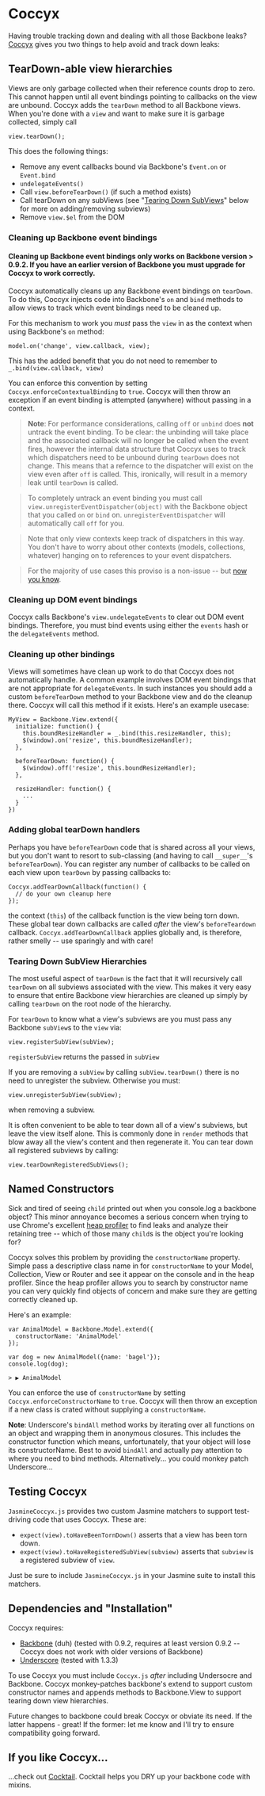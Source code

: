 # Coccyx

Having trouble tracking down and dealing with all those Backbone leaks?  [Coccyx](http://en.wikipedia.org/wiki/Coccyx) gives you two things to help avoid and track down leaks:

## TearDown-able view hierarchies

Views are only garbage collected when their reference counts drop to zero.  This cannot happen until all event bindings pointing to callbacks on the view are unbound.  Coccyx adds the `tearDown` method to all Backbone views.  When you're done with a `view` and want to make sure it is garbage collected, simply call

    view.tearDown();

This does the following things:

  - Remove any event callbacks bound via Backbone's `Event.on` or `Event.bind`
  - `undelegateEvents()`
  - Call `view.beforeTearDown()` (if such a method exists)
  - Call tearDown on any subViews (see "[Tearing Down SubViews](#tearing-down-subview-hierarchies)" below for more on adding/removing subviews)
  - Remove `view.$el` from the DOM

### Cleaning up Backbone event bindings

#### Cleaning up Backbone event bindings **only** works on Backbone version > 0.9.2.  If you have an earlier version of Backbone you **must** upgrade for Coccyx to work correctly.

Coccyx automatically cleans up any Backbone event bindings on `tearDown`.  To do this, Coccyx injects code into Backbone's `on` and `bind` methods to allow views to track which event bindings need to be cleaned up.

For this mechanism to work you *must* pass the `view` in as the context when using Backbone's `on` method:

    model.on('change', view.callback, view);

This has the added benefit that you do not need to remember to `_.bind(view.callback, view)`

You can enforce this convention by setting `Coccyx.enforceContextualBinding` to `true`.  Coccyx will then throw an exception if an event binding is attempted (anywhere) without passing in a context.

> **Note**: For performance considerations, calling `off` or `unbind` does **not** untrack the event binding.  To be clear: the unbinding will take place and the associated callback will no longer be called when the event fires, however the internal data structure that Coccyx uses to track which dispatchers need to be unbound during `tearDown` does not change.  This means that a refernce to the dispatcher will exist on the view even after `off` is called.  This, ironically, will result in a memory leak until `tearDown` is called.

>To completely untrack an event binding you must call `view.unregisterEventDispatcher(object)` with the Backbone object that you called `on` or `bind` on.  `unregisterEventDispatcher` will automatically call `off` for you.

> Note that only view contexts keep track of dispatchers in this way.   You don't have to worry about other contexts (models, collections, whatever) hanging on to references to your event dispatchers.

> For the majority of use cases this proviso is a non-issue -- but [now you know](http://nerduo.com/thebattle/).

### Cleaning up DOM event bindings
Coccyx calls Backbone's `view.undelegateEvents` to clear out DOM event bindings.  Therefore, you must bind events using either the `events` hash or the `delegateEvents` method.

### Cleaning up other bindings
Views will sometimes have clean up work to do that Coccyx does not automatically handle.  A common example involves DOM event bindings that are not appropriate for `delegateEvents`.  In such instances you should add a custom `beforeTearDown` method to your Backbone view and do the cleanup there.  Coccyx will call this method if it exists.  Here's an example usecase:

    MyView = Backbone.View.extend({
      initialize: function() {
        this.boundResizeHandler = _.bind(this.resizeHandler, this);
        $(window).on('resize', this.boundResizeHandler);
      },

      beforeTearDown: function() {
        $(window).off('resize', this.boundResizeHandler);
      },

      resizeHandler: function() {
        ...
      }
    })

### Adding global tearDown handlers
Perhaps you have `beforeTearDown` code that is shared across all your views, but you don't want to resort to sub-classing (and having to call `__super__`'s `beforeTearDown`).  You can register any number of callbacks to be called on each view upon `tearDown` by passing callbacks to:

    Coccyx.addTearDownCallback(function() {
      // do your own cleanup here
    });

the context (`this`) of the callback function is the view being torn down.  These global tear down callbacks are called *after* the view's `beforeTeardown` callback. `Coccyx.addTearDownCallback` applies globally and, is therefore, rather smelly -- use sparingly and with care!

### Tearing Down SubView Hierarchies
The most useful aspect of `tearDown` is the fact that it will recursively call `tearDown` on all subviews associated with the view.  This makes it very easy to ensure that entire Backbone view hierarchies are cleaned up simply by calling `tearDown` on the root node of the hierarchy.

For `tearDown` to know what a view's subviews are you must pass any Backbone `subView`s to the `view` via:

    view.registerSubView(subView);

`registerSubView` returns the passed in `subView`

If you are removing a `subView` by calling `subView.tearDown()` there is no need to unregister the subview.  Otherwise you must:

    view.unregisterSubView(subView);

when removing a subview.

It is often convenient to be able to tear down all of a view's subviews, but leave the view itself alone.  This is commonly done in `render` methods that blow away all the view's content and then regenerate it.  You can tear down all registered subviews by calling:

    view.tearDownRegisteredSubViews();

## Named Constructors
Sick and tired of seeing `child` printed out when you console.log a backbone object?  This minor annoyance becomes a serious concern when trying to use Chrome's excellent [heap profiler](https://developers.google.com/chrome-developer-tools/docs/heap-profiling) to find leaks and analyze their retaining tree -- which of those many `child`s is the object you're looking for?

Coccyx solves this problem by providing the `constructorName` property.  Simple pass a descriptive class name in for `constructorName` to your Model, Collection, View or Router and see it appear on the console and in the heap profiler.  Since the heap profiler allows you to search by constructor name you can very quickly find objects of concern and make sure they are getting correctly cleaned up.

Here's an example:

    var AnimalModel = Backbone.Model.extend({
      constructorName: 'AnimalModel'
    });

    var dog = new AnimalModel({name: 'bagel'});
    console.log(dog);

    > ▶ AnimalModel

You can enforce the use of `constructorName` by setting `Coccyx.enforceConstructorName` to `true`.  Coccyx will then throw an exception if a new class is crated without supplying a `constructorName`.

**Note**: Underscore's `bindAll` method works by iterating over all functions on an object and wrapping them in anonymous closures.  This includes the constructor function which means, unfortunately, that your object will lose its constructorName.  Best to avoid `bindAll` and actually pay attention to where you need to bind methods.  Alternatively... you could monkey patch Underscore...

## Testing Coccyx
`JasmineCoccyx.js` provides two custom Jasmine matchers to support test-driving code that uses Coccyx.  These are:

- `expect(view).toHaveBeenTornDown()` asserts that a view has been torn down.
- `expect(view).toHaveRegisteredSubView(subview)` asserts that `subview` is a registered subview of `view`.

Just be sure to include `JasmineCoccyx.js` in your Jasmine suite to install this matchers.

## Dependencies and "Installation"

Coccyx requires:

  - [Backbone](http://backbonejs.org) (duh) (tested with 0.9.2, requires at least version 0.9.2 -- Coccyx does not work with older versions of Backbone)
  - [Underscore](http://underscorejs.org) (tested with 1.3.3)

To use Coccyx you must include `Coccyx.js` *after* including Undersocre and Backbone.  Coccyx monkey-patches backbone's extend to support custom constructor names and appends methods to Backbone.View to support tearing down view hierarchies.

Future changes to backbone could break Coccyx or obviate its need.  If the latter happens - great!  If the former: let me know and I'll try to ensure compatibility going forward.

## If you like Coccyx...
...check out [Cocktail](http://github.com/onsi/cocktail).  Cocktail helps you DRY up your backbone code with mixins.
